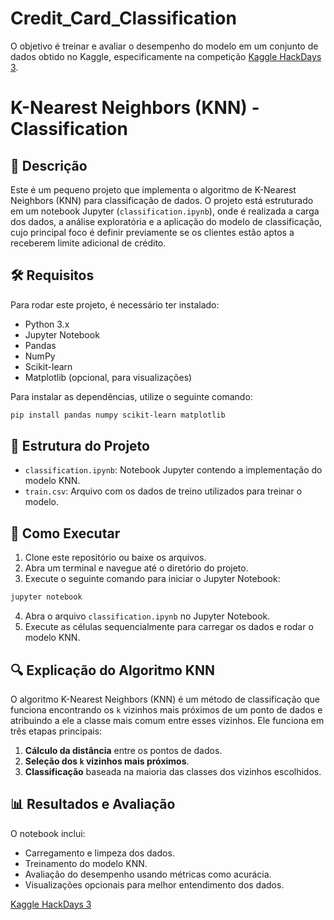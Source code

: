 # Credit_Card_Classification
O objetivo é treinar e avaliar o desempenho do modelo em um conjunto de dados obtido no Kaggle, especificamente na competição [Kaggle HackDays 3](https://www.kaggle.com/competitions/cdshackdays3).
# K-Nearest Neighbors (KNN) - Classification

## 📌 Descrição
Este é um pequeno projeto que implementa o algoritmo de K-Nearest Neighbors (KNN) para classificação de dados. O projeto está estruturado em um notebook Jupyter (`classification.ipynb`), onde é realizada a carga dos dados, a análise exploratória e a aplicação do modelo de classificação, cujo principal foco é definir previamente se os clientes estão aptos a receberem limite adicional de crédito.

## 🛠 Requisitos
Para rodar este projeto, é necessário ter instalado:
- Python 3.x
- Jupyter Notebook
- Pandas
- NumPy
- Scikit-learn
- Matplotlib (opcional, para visualizações)

Para instalar as dependências, utilize o seguinte comando:

```bash
pip install pandas numpy scikit-learn matplotlib
```

## 📂 Estrutura do Projeto
- `classification.ipynb`: Notebook Jupyter contendo a implementação do modelo KNN.
- `train.csv`: Arquivo com os dados de treino utilizados para treinar o modelo.


## 🚀 Como Executar
1. Clone este repositório ou baixe os arquivos.
2. Abra um terminal e navegue até o diretório do projeto.
3. Execute o seguinte comando para iniciar o Jupyter Notebook:

```bash
jupyter notebook
```

4. Abra o arquivo `classification.ipynb` no Jupyter Notebook.
5. Execute as células sequencialmente para carregar os dados e rodar o modelo KNN.

## 🔍 Explicação do Algoritmo KNN
O algoritmo K-Nearest Neighbors (KNN) é um método de classificação que funciona encontrando os `k` vizinhos mais próximos de um ponto de dados e atribuindo a ele a classe mais comum entre esses vizinhos. Ele funciona em três etapas principais:
1. **Cálculo da distância** entre os pontos de dados.
2. **Seleção dos `k` vizinhos mais próximos**.
3. **Classificação** baseada na maioria das classes dos vizinhos escolhidos.

## 📊 Resultados e Avaliação
O notebook inclui:
- Carregamento e limpeza dos dados.
- Treinamento do modelo KNN.
- Avaliação do desempenho usando métricas como acurácia.
- Visualizações opcionais para melhor entendimento dos dados.


[Kaggle HackDays 3](https://www.kaggle.com/competitions/cdshackdays3)




